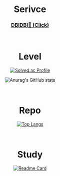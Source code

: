 <div align="center">

# Serivce


### [DBIDBI🚌 (Click)](https://web-vue-dihik2mlilwk60z.sel4.cloudtype.app/)


<br>

# Level

[![Solved.ac Profile](http://mazassumnida.wtf/api/v2/generate_badge?boj=hyunmin266)](https://solved.ac/hyunmin266/)



![Anurag's GitHub stats](https://github-readme-stats.vercel.app/api?username=hyunmin2667&show_icons=true&theme=midnight-purple)

<br>

# Repo

[![Top Langs](https://github-readme-stats.vercel.app/api/top-langs/?username=hyunmin2667&theme=midnight-purple)](https://github.com/hyunmin2667/github-readme-stats)

<br>

# Study

[![Readme Card](https://github-readme-stats.vercel.app/api/pin/?username=hyunmin2667&repo=ssafy10-algorithm-study-to-gold&theme=midnight-purple)](https://github.com/hyunmin2667/ssafy10-algorithm-study-to-gold)